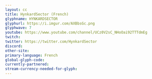 ```yaml
---
layout: cc
title: HynkardSector (French)
glyphname: HYNKARDSECTOR
glyphurl: https://i.imgur.com/AXBbsGc.png
glyphwave: 7
youtube: https://www.youtube.com/channel/UCz0V2sC_NHoOai92TTTdmEg
twitch: 
twitter: https://twitter.com/HynkardSector
discord: 
other-site: 
primary-language: French
global-glyph-code: 
currently-partnered: 
stream-currency-needed-for-glyph: 
---
```



